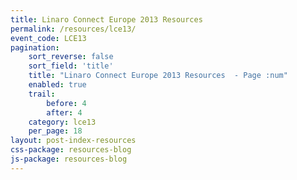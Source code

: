 ```yaml
---
title: Linaro Connect Europe 2013 Resources
permalink: /resources/lce13/
event_code: LCE13
pagination:
    sort_reverse: false
    sort_field: 'title'
    title: "Linaro Connect Europe 2013 Resources  - Page :num"
    enabled: true
    trail:
        before: 4
        after: 4
    category: lce13
    per_page: 18
layout: post-index-resources
css-package: resources-blog
js-package: resources-blog
---
```

